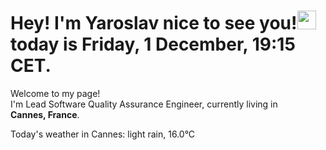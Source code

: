 <h1> Hey! I'm Yaroslav nice to see you!<img src="https://emojis.slackmojis.com/emojis/images/1531849430/4246/blob-sunglasses.gif?1531849430" width="30"/> today is Friday, 1 December, 19:15 CET.</h1>

<p>Welcome to my page! </br> I'm Lead Software Quality Assurance Engineer, currently living in <img src="https://cdn-icons-png.flaticon.com/512/197/197560.png" width="13"/> <b>Cannes, France</b>. </p>

<p>Today's weather in Cannes: light rain, 16.0&deg;C</p>
